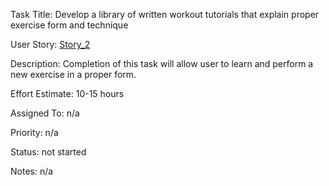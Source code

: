 Task Title: Develop a library of written workout tutorials that explain proper exercise form and technique

User Story: [Story_2](https://github.com/Swapnil62/mywebclass-agile-docs/blob/1320c8131dc3e780f2ec35f168f84fe08000a11c/documentation/templates/theme/initiatives/epics/stories/Story_2.md)

Description: Completion of this task will allow user to learn and perform a new exercise in a proper form.

Effort Estimate: 10-15 hours

Assigned To: n/a

Priority: n/a

Status: not started

Notes: n/a
